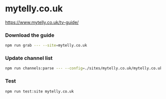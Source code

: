 # mytelly.co.uk

https://www.mytelly.co.uk/tv-guide/

### Download the guide

```sh
npm run grab --- --site=mytelly.co.uk
```

### Update channel list

```sh
npm run channels:parse --- --config=./sites/mytelly.co.uk/mytelly.co.uk.config.js --output=./sites/mytelly.co.uk/mytelly.co.uk.channels.xml
```

### Test

```sh
npm run test:site mytelly.co.uk
```
